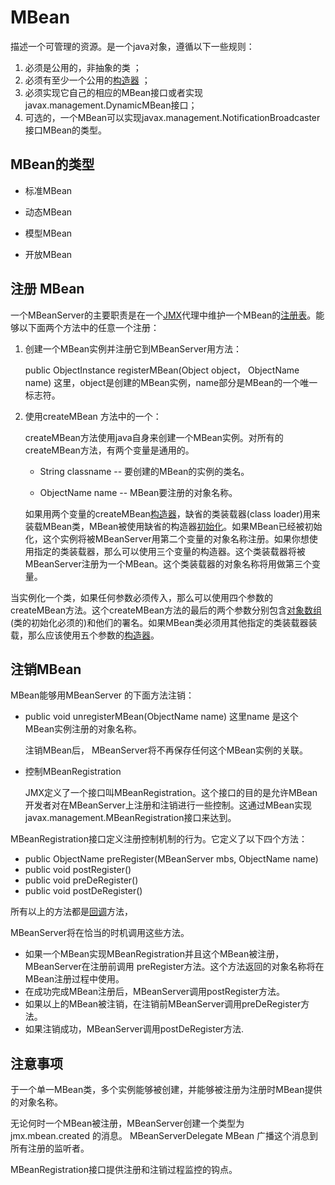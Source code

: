 # MBean



描述一个可管理的资源。是一个java对象，遵循以下一些规则：

1. 必须是公用的，非抽象的类 ；
2. 必须有至少一个公用的[构造器](https://baike.baidu.com/item/构造器/9844976) ；
3. 必须实现它自己的相应的MBean接口或者实现javax.management.DynamicMBean接口；
4. 可选的，一个MBean可以实现javax.management.NotificationBroadcaster接口MBean的类型。

## MBean的类型

- 标准MBean

- 动态MBean

- 模型MBean

- 开放MBean

## 注册 MBean

一个MBeanServer的主要职责是在一个[JMX](https://baike.baidu.com/item/JMX)代理中维护一个MBean的[注册表](https://baike.baidu.com/item/注册表/101856)。能够以下面两个方法中的任意一个注册：

1. 创建一个MBean实例并注册它到MBeanServer用方法：

   public ObjectInstance registerMBean(Object object， ObjectName name) 这里，object是创建的MBean实例，name部分是MBean的一个唯一标志符。

2. 使用createMBean 方法中的一个：

   createMBean方法使用java自身来创建一个MBean实例。对所有的createMBean方法，有两个变量是通用的。

   - String classname -- 要创建的MBean的实例的类名。

   - ObjectName name -- MBean要注册的对象名称。
   
   如果用两个变量的createMBean[构造器](https://baike.baidu.com/item/构造器)，缺省的类装载器(class loader)用来装载MBean类，MBean被使用缺省的构造器[初始化](https://baike.baidu.com/item/初始化/100108)。如果MBean已经被初始化，这个实例将被MBeanServer用第二个变量的对象名称注册。如果你想使用指定的类装载器，那么可以使用三个变量的构造器。这个类装载器将被MBeanServer注册为一个MBean。这个类装载器的对象名称将用做第三个变量。

当实例化一个类，如果任何参数必须传入，那么可以使用四个参数的createMBean方法。这个createMBean方法的最后的两个参数分别包含[对象数组](https://baike.baidu.com/item/对象数组)(类的初始化必须的)和他们的署名。如果MBean类必须用其他指定的类装载器装载，那么应该使用五个参数的[构造器](https://baike.baidu.com/item/构造器)。

## 注销MBean

MBean能够用MBeanServer 的下面方法注销：

- public void unregisterMBean(ObjectName name) 这里name 是这个MBean实例注册的对象名称。

  注销MBean后， MBeanServer将不再保存任何这个MBean实例的关联。

- 控制MBeanRegistration

  JMX定义了一个接口叫MBeanRegistration。这个接口的目的是允许MBean开发者对在MBeanServer上注册和注销进行一些控制。这通过MBean实现javax.management.MBeanRegistration接口来达到。

MBeanRegistration接口定义注册控制机制的行为。它定义了以下四个方法：

- public ObjectName preRegister(MBeanServer mbs, ObjectName name) 
- public void postRegister() 
- public void preDeRegister() 
- public void postDeRegister()

所有以上的方法都是[回调](https://baike.baidu.com/item/回调/9837525)方法，

MBeanServer将在恰当的时机调用这些方法。

- 如果一个MBean实现MBeanRegistration并且这个MBean被注册，MBeanServer在注册前调用 preRegister方法。这个方法返回的对象名称将在MBean注册过程中使用。
- 在成功完成MBean注册后，MBeanServer调用postRegister方法。
- 如果以上的MBean被注销，在注销前MBeanServer调用preDeRegister方法。
- 如果注销成功，MBeanServer调用postDeRegister方法.

## 注意事项

于一个单一MBean类，多个实例能够被创建，并能够被注册为注册时MBean提供的对象名称。

无论何时一个MBean被注册，MBeanServer创建一个类型为 jmx.mbean.created 的消息。 MBeanServerDelegate MBean 广播这个消息到所有注册的监听者。

MBeanRegistration接口提供注册和注销过程监控的钩点。